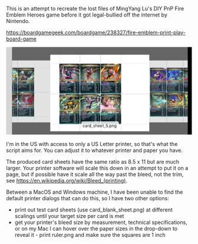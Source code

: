 This is an attempt to recreate the lost files of MingYang Lu's DIY PnP Fire Emblem Heroes game
before it got legal-bullied off the internet by Nintendo.

https://boardgamegeek.com/boardgame/238327/fire-emblem-print-play-board-game

![](./screenshot.png)

I'm in the US with access to only a US Letter printer, so that's what the script aims for. You can adjust it to whatever printer and paper you have.

The produced card sheets have the same ratio as 8.5 x 11 but are much larger. Your printer software will scale this down in an attempt to put it on a page, but if possible have it scale all the way past the bleed, not the trim, see https://en.wikipedia.org/wiki/Bleed_(printing).

Between a MacOS and Windows machine, I have been unable to find the default printer dialogs that can do this, so I have two other options:

* print out test card sheets (use card_blank_sheet.png) at different scalings until your target size per card is met
* get your printer's bleed size by measurement, technical specifications, or on my Mac I can hover over the paper sizes in the drop-down to reveal it - print ruler.png and make sure the squares are 1 inch


